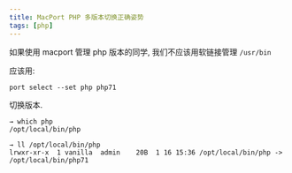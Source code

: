 ```yaml
---
title: MacPort PHP 多版本切换正确姿势
tags: [php]
---
```


如果使用 macport 管理 php 版本的同学, 我们不应该用软链接管理 `/usr/bin`

应该用:

```
port select --set php php71

```

切换版本.


```
→ which php
/opt/local/bin/php

→ ll /opt/local/bin/php
lrwxr-xr-x  1 vanilla  admin    20B  1 16 15:36 /opt/local/bin/php -> /opt/local/bin/php71
```





